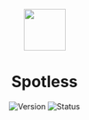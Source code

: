 <p align=center><img src="https://cdn-icons-png.flaticon.com/512/10464/10464776.png" width="75" height="75"></p>
<h1 align=center>Spotless</h1>

<div align="center">

  ![Version](https://img.shields.io/badge/Version-v1.3.1-blue?style=flat-square) 
  ![Status](https://img.shields.io/badge/Status-Stable-brightgreen?style=flat-square)

</div>
